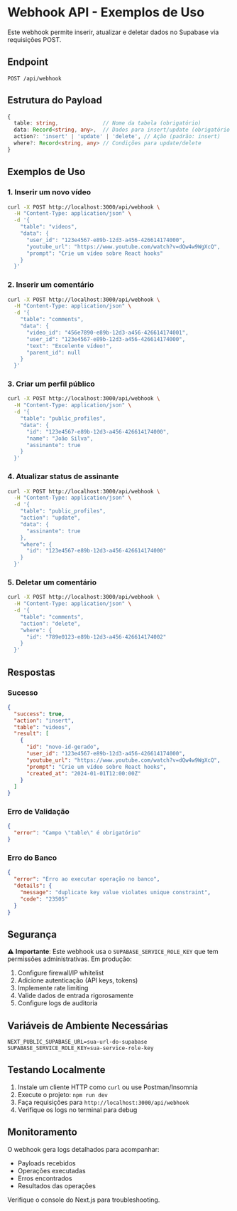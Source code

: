# Webhook API - Exemplos de Uso

Este webhook permite inserir, atualizar e deletar dados no Supabase via requisições POST.

## Endpoint
```
POST /api/webhook
```

## Estrutura do Payload

```typescript
{
  table: string,              // Nome da tabela (obrigatório)
  data: Record<string, any>,  // Dados para insert/update (obrigatório para insert/update)
  action?: 'insert' | 'update' | 'delete', // Ação (padrão: insert)
  where?: Record<string, any> // Condições para update/delete
}
```

## Exemplos de Uso

### 1. Inserir um novo vídeo

```bash
curl -X POST http://localhost:3000/api/webhook \
  -H "Content-Type: application/json" \
  -d '{
    "table": "videos",
    "data": {
      "user_id": "123e4567-e89b-12d3-a456-426614174000",
      "youtube_url": "https://www.youtube.com/watch?v=dQw4w9WgXcQ",
      "prompt": "Crie um vídeo sobre React hooks"
    }
  }'
```

### 2. Inserir um comentário

```bash
curl -X POST http://localhost:3000/api/webhook \
  -H "Content-Type: application/json" \
  -d '{
    "table": "comments",
    "data": {
      "video_id": "456e7890-e89b-12d3-a456-426614174001",
      "user_id": "123e4567-e89b-12d3-a456-426614174000",
      "text": "Excelente vídeo!",
      "parent_id": null
    }
  }'
```

### 3. Criar um perfil público

```bash
curl -X POST http://localhost:3000/api/webhook \
  -H "Content-Type: application/json" \
  -d '{
    "table": "public_profiles",
    "data": {
      "id": "123e4567-e89b-12d3-a456-426614174000",
      "name": "João Silva",
      "assinante": true
    }
  }'
```

### 4. Atualizar status de assinante

```bash
curl -X POST http://localhost:3000/api/webhook \
  -H "Content-Type: application/json" \
  -d '{
    "table": "public_profiles",
    "action": "update",
    "data": {
      "assinante": true
    },
    "where": {
      "id": "123e4567-e89b-12d3-a456-426614174000"
    }
  }'
```

### 5. Deletar um comentário

```bash
curl -X POST http://localhost:3000/api/webhook \
  -H "Content-Type: application/json" \
  -d '{
    "table": "comments",
    "action": "delete",
    "where": {
      "id": "789e0123-e89b-12d3-a456-426614174002"
    }
  }'
```

## Respostas

### Sucesso
```json
{
  "success": true,
  "action": "insert",
  "table": "videos",
  "result": [
    {
      "id": "novo-id-gerado",
      "user_id": "123e4567-e89b-12d3-a456-426614174000",
      "youtube_url": "https://www.youtube.com/watch?v=dQw4w9WgXcQ",
      "prompt": "Crie um vídeo sobre React hooks",
      "created_at": "2024-01-01T12:00:00Z"
    }
  ]
}
```

### Erro de Validação
```json
{
  "error": "Campo \"table\" é obrigatório"
}
```

### Erro do Banco
```json
{
  "error": "Erro ao executar operação no banco",
  "details": {
    "message": "duplicate key value violates unique constraint",
    "code": "23505"
  }
}
```

## Segurança

⚠️ **Importante**: Este webhook usa o `SUPABASE_SERVICE_ROLE_KEY` que tem permissões administrativas. Em produção:

1. Configure firewall/IP whitelist
2. Adicione autenticação (API keys, tokens)
3. Implemente rate limiting
4. Valide dados de entrada rigorosamente
5. Configure logs de auditoria

## Variáveis de Ambiente Necessárias

```env
NEXT_PUBLIC_SUPABASE_URL=sua-url-do-supabase
SUPABASE_SERVICE_ROLE_KEY=sua-service-role-key
```

## Testando Localmente

1. Instale um cliente HTTP como `curl` ou use Postman/Insomnia
2. Execute o projeto: `npm run dev`
3. Faça requisições para `http://localhost:3000/api/webhook`
4. Verifique os logs no terminal para debug

## Monitoramento

O webhook gera logs detalhados para acompanhar:
- Payloads recebidos
- Operações executadas
- Erros encontrados
- Resultados das operações

Verifique o console do Next.js para troubleshooting. 